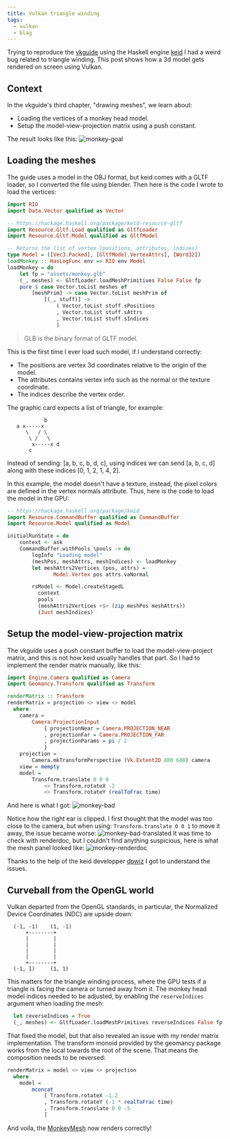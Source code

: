 ```yaml
---
title: Vulkan triangle winding
tags:
  - vulkan
  - blag
---
```


Trying to reproduce the [vkguide](https://vkguide.dev) using the Haskell engine [keid](https://keid.haskell-game.dev) I had a weird bug related to triangle winding.
This post shows how a 3d model gets rendered on screen using Vulkan.

## Context

In the vkguide's third chapter, "drawing meshes", we learn about:
- Loading the vertices of a monkey head model.
- Setup the model-view-projection matrix using a push constant.

The result looks like this: ![monkey-goal](https://vkguide.dev/diagrams/monkeyGood.png)


## Loading the meshes

The guide uses a model in the OBJ format, but keid comes with a GLTF loader, so I converted the file using blender.
Then here is the code I wrote to load the vertices:

```haskell
import RIO
import Data.Vector qualified as Vector

-- https://hackage.haskell.org/package/keid-resource-gltf
import Resource.Gltf.Load qualified as GltfLoader
import Resource.Gltf.Model qualified as GltfModel

-- Returns the list of vertex (positions, attributes, indices)
type Model = ([Vec3.Packed], [GltfModel.VertexAttrs], [Word32])
loadMonkey :: HasLogFunc env => RIO env Model
loadMonkey = do
    let fp = "assets/monkey.glb"
    (_, meshes) <- GltfLoader.loadMeshPrimitives False False fp
    pure $ case Vector.toList meshes of
        [meshPrim] -> case Vector.toList meshPrim of
            [(_, stuff)] ->
                ( Vector.toList stuff.sPositions
                , Vector.toList stuff.sAttrs
                , Vector.toList stuff.sIndices
                )
```

> GLB is the binary format of GLTF model.

This is the first time I ever load such model, if I understand correctly:

- The positions are vertex 3d coordinates relative to the origin of the model.
- The attributes contains vertex info such as the normal or the texture coordinate.
- The indices describe the vertex order.

The graphic card expects a list of triangle, for example:

```
            b
   a x-----x
      \   / \
       \ /   \
        x-----x d
       c
```

Instead of sending: [a, b, c, b, d, c], using indices we can send [a, b, c, d] along with these indices [0, 1, 2, 1, 4, 2].

In this example, the model doesn't have a texture, instead, the pixel colors are defined in the vertex normals attribute.
Thus, here is the code to load the model in the GPU:

```haskell
-- https://hackage.haskell.org/package/keid
import Resource.CommandBuffer qualified as CommandBuffer
import Resource.Model qualified as Model

initialRunState = do
    context <- ask
    CommandBuffer.withPools \pools -> do
        logInfo "Loading model"
        (meshPos, meshAttrs, meshIndices) <- loadMonkey
        let meshAttrs2Vertices (pos, attrs) =
               Model.Vertex pos attrs.vaNormal

        rsModel <- Model.createStagedL
          context
          pools
          (meshAttrs2Vertices <$> (zip meshPos meshAttrs))
          (Just meshIndices)
```


## Setup the model-view-projection matrix

The vkguide uses a push constant buffer to load the model-view-project matrix, and this is not how keid usually handles that part.
So I had to implement the render matrix manually, like this:

```haskell
import Engine.Camera qualified as Camera
import Geomancy.Transform qualified as Transform

renderMatrix :: Transform
renderMatrix = projection <> view <> model
  where
    camera =
        Camera.ProjectionInput
            { projectionNear = Camera.PROJECTION_NEAR
            , projectionFar = Camera.PROJECTION_FAR
            , projectionParams = pi / 2
            }
    projection =
        Camera.mkTransformPerspective (Vk.Extent2D 800 600) camera
    view = mempty
    model =
        Transform.translate 0 0 0
            <> Transform.rotateX -2
            <> Transform.rotateY (realToFrac time)
```

And here is what I got: ![monkey-bad](./static/monkey-bad.png)

Notice how the right ear is clipped. I first thought that the model was too close to the camera, but when using: `Transform.translate 0 0 1` to move it away, the issue became worse: ![monkey-bad-translated](./static/monkey-bad-translated.png)
It was time to check with renderdoc, but I couldn't find anything suspicious, here is what the mesh panel looked like: ![monkey-renderdoc](./static/monkey-renderdoc.png)

Thanks to the help of the keid developper [dpwiz](https://gitlab.com/dpwiz) I got to understand the issues.


## Curveball from the OpenGL world

Vulkan departed from the OpenGL standards, in particular, the Normalized Device Coordinates (NDC) are upside down:

```
  (-1, -1)    (1, -1)
      +--------+
      |        |
      |        |
      |        |
      |        |
      +--------+
  (-1, 1)     (1, 1)
```

This matters for the triangle winding process, where the GPU tests if a triangle is facing the camera or turned away from it.
The monkey head model indices needed to be adjusted, by enabling the `reserveIndices` argument when loading the mesh:

```haskell
  let reverseIndices = True
  (_, meshes) <- GltfLoader.loadMeshPrimitives reverseIndices False fp
```

That fixed the model, but that also revealed an issue with my render matrix implementation.
The transform monoid provided by the geomancy package works from the local towards the root of the scene. That means the composition needs to be reversed:

```haskell
renderMatrix = model <> view <> projection
  where
    model =
        mconcat
            [ Transform.rotateX -1.2
            , Transform.rotateY (-1 * realToFrac time)
            , Transform.translate 0 0 -5
            ]
```

And voila, the [MonkeyMesh](https://gitlab.com/TristanCacqueray/keid-vkguide/-/blob/main/src/MonkeyMesh.hs) now renders correctly!
